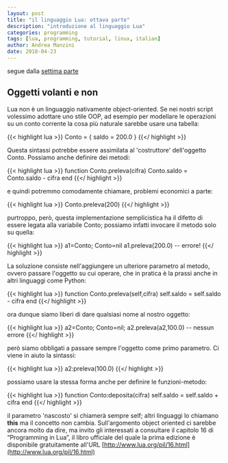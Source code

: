 ```yaml
---
layout: post
title: "il linguaggio Lua: ottava parte"
description: "introduzione al linguaggio Lua"
categories: programming
tags: [lua, programming, tutorial, linux, italian]
author: Andrea Manzini
date: 2018-04-23
---
```



segue dalla [settima parte](http://ilmanzo.github.io/programming/2018/03/03/il-linguaggio-lua-settima-parte)

## Oggetti volanti e non

Lua non è un linguaggio nativamente object-oriented. Se nei nostri script volessimo adottare uno stile OOP, ad esempio per modellare le operazioni su un conto corrente la cosa più naturale sarebbe usare una tabella:

{{< highlight lua >}}
Conto = { saldo = 200.0 }
{{</ highlight >}}

Questa sintassi potrebbe essere assimilata al 'costruttore' dell'oggetto Conto.
Possiamo anche definire dei metodi:

{{< highlight lua >}}
function Conto.preleva(cifra)
  Conto.saldo = Conto.saldo - cifra
end
{{</ highlight >}}

e quindi potremmo comodamente chiamare, problemi economici a parte:

{{< highlight lua >}}
Conto.preleva(200)
{{</ highlight >}}

purtroppo, però, questa implementazione semplicistica ha il difetto di essere legata alla variabile Conto; possiamo infatti invocare il metodo solo su quella:

{{< highlight lua >}}
a1=Conto; Conto=nil
a1.preleva(200.0)  -- errore!
{{</ highlight >}}

La soluzione consiste nell'aggiungere un ulteriore parametro al metodo, ovvero passare l'oggetto su cui operare, che in pratica è la prassi anche in altri linguaggi come Python:

{{< highlight lua >}}
function Conto.preleva(self,cifra)
  self.saldo = self.saldo - cifra
end
{{</ highlight >}}

ora dunque siamo liberi di dare qualsiasi nome al nostro oggetto:

{{< highlight lua >}}
a2=Conto; Conto=nil;
a2.preleva(a2,100.0)  -- nessun errore
{{</ highlight >}}

però siamo obbligati a passare sempre l'oggetto come primo parametro. Ci viene in aiuto la sintassi:

{{< highlight lua >}}
a2:preleva(100.0)
{{</ highlight >}}

possiamo usare la stessa forma anche per definire le funzioni-metodo:

{{< highlight lua >}}
function Conto:deposita(cifra)
  self.saldo = self.saldo + cifra
end
{{</ highlight >}}

il parametro 'nascosto' si chiamerà sempre self; altri linguaggi lo chiamano **this** ma il concetto non cambia.
Sull'argomento object oriented ci sarebbe ancora molto da dire, ma invito gli interessati a consultare il capitolo 16 di “Programming in Lua”, il libro ufficiale del quale la prima edizione è disponibile gratuitamente all'URL [http://www.lua.org/pil/16.html](http://www.lua.org/pil/16.html)